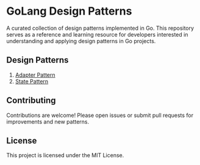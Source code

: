 # GoLang Design Patterns

A curated collection of design patterns implemented in Go. This repository serves as a reference and learning resource for developers interested in understanding and applying design patterns in Go projects.

## Design Patterns
1. [Adapter Pattern](AdapterPattern)
2. [State Pattern](StatePattern)

## Contributing

Contributions are welcome! Please open issues or submit pull requests for improvements and new patterns.

## License

This project is licensed under the MIT License.